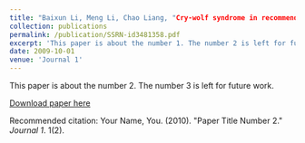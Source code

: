 ```yaml
---
title: "Baixun Li, Meng Li, Chao Liang, "Cry-wolf syndrome in recommendation," Production and Operations Management, forthcoming."
collection: publications
permalink: /publication/SSRN-id3481358.pdf
excerpt: 'This paper is about the number 1. The number 2 is left for future work.'
date: 2009-10-01
venue: 'Journal 1'
---
```

This paper is about the number 2. The number 3 is left for future work.

[Download paper here](http://academicpages.github.io/files/paper2.pdf)

Recommended citation: Your Name, You. (2010). "Paper Title Number 2." <i>Journal 1</i>. 1(2).
